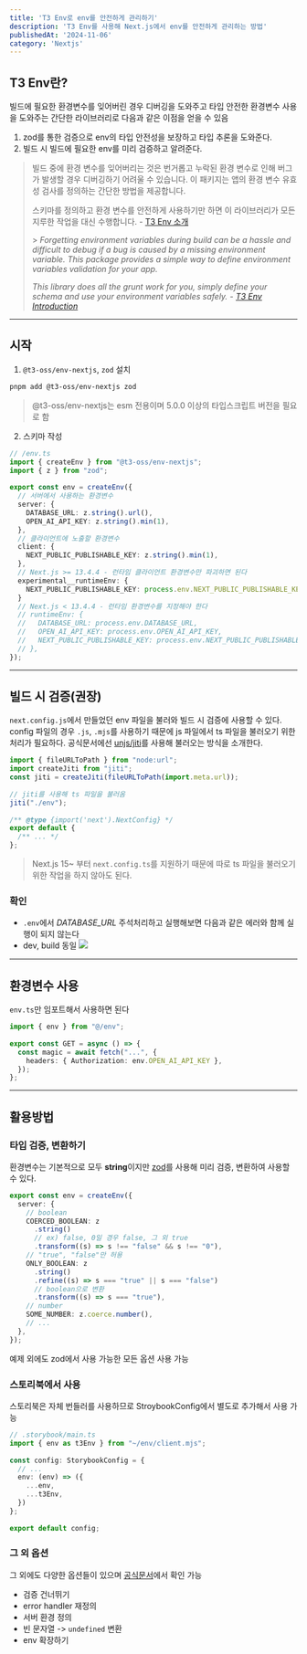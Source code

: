 ```yaml
---
title: 'T3 Env로 env를 안전하게 관리하기'
description: 'T3 Env를 사용해 Next.js에서 env를 안전하게 관리하는 방법'
publishedAt: '2024-11-06'
category: 'Nextjs'
---
```


## T3 Env란?

빌드에 필요한 환경변수를 잊어버린 경우 디버깅을 도와주고 타입 안전한 환경변수 사용을 도와주는 간단한 라이브러리로 다음과 같은 이점을 얻을 수 있음

1. zod를 통한 검증으로 env의 타입 안전성을 보장하고 타입 추론을 도와준다.
2. 빌드 시 빌드에 필요한 env를 미리 검증하고 알려준다.

> 빌드 중에 환경 변수를 잊어버리는 것은 번거롭고 누락된 환경 변수로 인해 버그가 발생할 경우 디버깅하기 어려울 수 있습니다. 이 패키지는 앱의 환경 변수 유효성 검사를 정의하는 간단한 방법을 제공합니다.
>
> 스키마를 정의하고 환경 변수를 안전하게 사용하기만 하면 이 라이브러리가 모든 지루한 작업을 대신 수행합니다.
> \- [T3 Env 소개](https://env.t3.gg/docs/introduction)
>
> \> _Forgetting environment variables during build can be a hassle and difficult to debug if a bug is caused by a missing environment variable. This package provides a simple way to define environment variables validation for your app._
>
> _This library does all the grunt work for you, simply define your schema and use your environment variables safely._
> _\- [T3 Env Introduction](https://env.t3.gg/docs/introduction)_

---

## 시작
1. `@t3-oss/env-nextjs`, `zod` 설치
```sh
pnpm add @t3-oss/env-nextjs zod
```
> @t3-oss/env-nextjs는 esm 전용이며 5.0.0 이상의 타입스크립트 버전을 필요로 함

2. 스키마 작성
```typescript
// /env.ts
import { createEnv } from "@t3-oss/env-nextjs";
import { z } from "zod";
 
export const env = createEnv({
  // 서버에서 사용하는 환경변수
  server: {
    DATABASE_URL: z.string().url(),
    OPEN_AI_API_KEY: z.string().min(1),
  },
  // 클라이언트에 노출할 환경변수
  client: {
    NEXT_PUBLIC_PUBLISHABLE_KEY: z.string().min(1),
  },
  // Next.js >= 13.4.4 - 런타임 클라이언트 환경변수만 파괴하면 된다
  experimental__runtimeEnv: {
    NEXT_PUBLIC_PUBLISHABLE_KEY: process.env.NEXT_PUBLIC_PUBLISHABLE_KEY,
  }
  // Next.js < 13.4.4 - 런타임 환경변수를 지정해야 한다
  // runtimeEnv: {
  //   DATABASE_URL: process.env.DATABASE_URL,
  //   OPEN_AI_API_KEY: process.env.OPEN_AI_API_KEY,
  //   NEXT_PUBLIC_PUBLISHABLE_KEY: process.env.NEXT_PUBLIC_PUBLISHABLE_KEY,
  // },
});
```
---

## 빌드 시 검증(권장)

`next.config.js`에서 만들었던 env 파일을 불러와 빌드 시 검증에 사용할 수 있다. config 파일의 경우 `.js`, `.mjs`를 사용하기 때문에 js 파일에서 ts 파일을 불러오기 위한 처리가 필요하다. 공식문서에선 [unjs/jiti](https://github.com/unjs/jiti)를 사용해 불러오는 방식을 소개한다.


```javascript
import { fileURLToPath } from "node:url";
import createJiti from "jiti";
const jiti = createJiti(fileURLToPath(import.meta.url));
 
// jiti를 사용해 ts 파일을 불러옴
jiti("./env");
 
/** @type {import('next').NextConfig} */
export default {
  /** ... */
};
```

> Next.js 15~ 부터 `next.config.ts`를 지원하기 때문에 따로 ts 파일을 불러오기 위한 작업을 하지 않아도 된다.

### 확인
- `.env`에서 _DATABASE_URL_ 주석처리하고 실행해보면 다음과 같은 에러와 함께 실행이 되지 않는다
- dev, build 동일
![](https://res.cloudinary.com/dlctyrcqk/image/upload/v1731295842/Screenshot_2024-11-11_at_12.29.29_PM_x2es3o.png)
---

## 환경변수 사용

`env.ts`만 임포트해서 사용하면 된다

```typescript
import { env } from "@/env";
 
export const GET = async () => {
  const magic = await fetch("...", {
    headers: { Authorization: env.OPEN_AI_API_KEY },
  });
};
```
---

## 활용방법

### 타입 검증, 변환하기
환경변수는 기본적으로 모두 **string**이지만 [zod](https://www.npmjs.com/package/zod)를 사용해 미리 검증, 변환하여 사용할 수 있다.

```typescript
export const env = createEnv({
  server: {
    // boolean
    COERCED_BOOLEAN: z
      .string()
      // ex) false, 0일 경우 false, 그 외 true
      .transform((s) => s !== "false" && s !== "0"),
    // "true", "false"만 허용
    ONLY_BOOLEAN: z
      .string()
      .refine((s) => s === "true" || s === "false")
      // boolean으로 변환
      .transform((s) => s === "true"),
    // number
    SOME_NUMBER: z.coerce.number(),
    // ...
  },
});
```
예제 외에도 zod에서 사용 가능한 모든 옵션 사용 가능

### 스토리북에서 사용

스토리북은 자체 번들러를 사용하므로 StroybookConfig에서 별도로 추가해서 사용 가능
```typescript
// .storybook/main.ts
import { env as t3Env } from "~/env/client.mjs";
 
const config: StorybookConfig = {
  // ...
  env: (env) => ({
    ...env,
    ...t3Env,
  })
};
 
export default config;
```

### 그 외 옵션

그 외에도 다양한 옵션들이 있으며 [공식문서](https://env.t3.gg/docs/customization)에서 확인 가능
- 검증 건너뛰기
- error handler 재정의
- 서버 환경 정의
- 빈 문자열 -> `undefined` 변환
- env 확장하기